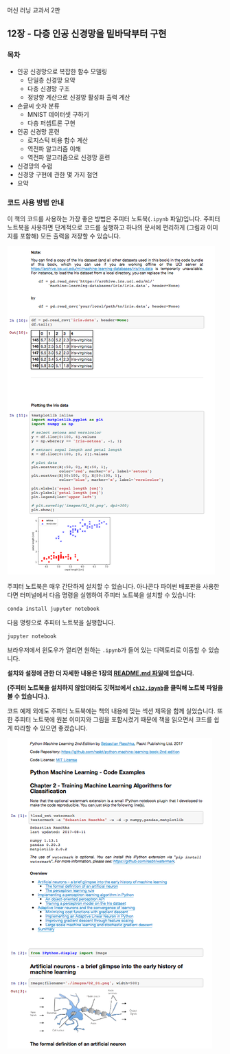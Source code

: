 머신 러닝 교과서 2판


##  12장 - 다층 인공 신경망을 밑바닥부터 구현

### 목차

- 인공 신경망으로 복잡한 함수 모델링
    - 단일층 신경망 요약
    - 다층 신경망 구조
    - 정방향 계산으로 신경망 활성화 출력 계산
- 손글씨 숫자 분류
    - MNIST 데이터셋 구하기
    - 다층 퍼셉트론 구현
- 인공 신경망 훈련
    - 로지스틱 비용 함수 계산
    - 역전파 알고리즘 이해
    - 역전파 알고리즘으로 신경망 훈련
- 신경망의 수렴
- 신경망 구현에 관한 몇 가지 첨언
- 요약

### 코드 사용 방법 안내

이 책의 코드를 사용하는 가장 좋은 방법은 주피터 노트북(`.ipynb` 파일)입니다. 주피터 노트북을 사용하면 단계적으로 코드를 실행하고 하나의 문서에 편리하게 (그림과 이미지를 포함해) 모든 출력을 저장할 수 있습니다.

![](../ch02/images/jupyter-example-1.png)

주피터 노트북은 매우 간단하게 설치할 수 있습니다. 아나콘다 파이썬 배포판을 사용한다면 터미널에서 다음 명령을 실행하여 주피터 노트북을 설치할 수 있습니다:

    conda install jupyter notebook

다음 명령으로 주피터 노트북을 실행합니다.

    jupyter notebook

브라우저에서 윈도우가 열리면 원하는 `.ipynb`가 들어 있는 디렉토리로 이동할 수 있습니다.

**설치와 설정에 관한 더 자세한 내용은 1장의 [README.md 파일](../ch01/README.md)에 있습니다.**

**(주피터 노트북을 설치하지 않았더라도 깃허브에서 [`ch12.ipynb`](https://github.com/rickiepark/python-machine-learning-book-3rd-edition/blob/master/ch12/ch12.ipynb)을 클릭해 노트북 파일을 볼 수 있습니다.)**.

코드 예제 외에도 주피터 노트북에는 책의 내용에 맞는 섹션 제목을 함께 실었습니다. 또한 주피터 노트북에 원본 이미지와 그림을 포함시켰기 때문에 책을 읽으면서 코드를 쉽게 따라할 수 있으면 좋겠습니다.

![](../ch02/images/jupyter-example-2.png)